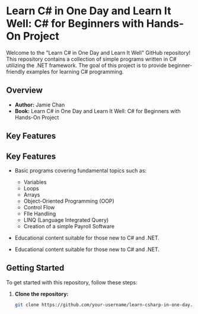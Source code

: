 # Learn C# in One Day and Learn It Well: C# for Beginners with Hands-On Project

Welcome to the "Learn C# in One Day and Learn It Well" GitHub repository! This repository contains a collection of simple programs written in C# utilizing the .NET framework. The goal of this project is to provide beginner-friendly examples for learning C# programming.

## Overview

- **Author:** Jamie Chan
- **Book:** Learn C# in One Day and Learn It Well: C# for Beginners with Hands-On Project

## Key Features

## Key Features

- Basic programs covering fundamental topics such as:
  - Variables
  - Loops
  - Arrays
  - Object-Oriented Programming (OOP)
  - Control Flow
  - FIle Handling
  - LINQ (Language Integrated Query)
  - Creation of a simple Payroll Software

- Educational content suitable for those new to C# and .NET.

- Educational content suitable for those new to C# and .NET.

## Getting Started

To get started with this repository, follow these steps:

1. **Clone the repository:**
   ```bash
   git clone https://github.com/your-username/learn-csharp-in-one-day.git
